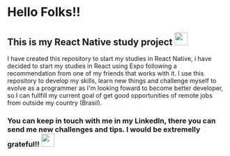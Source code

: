 # Hello Folks!!
## This is my React Native study project <img src="https://cdn.jsdelivr.net/gh/devicons/devicon@latest/icons/react/react-original.svg" width="30" height="30" />

I have created this repository to start my studies in React Native, i have decided to start my studies in React using Expo following a recommendation from one of my friends that works with it.
I use this repository to develop my skills, learn new things and challenge myself to evolve as a programmer as I'm looking foward to become better developer, so I can fullfill my current goal of get good opportunities of remote jobs from outside my country (Brasil).

### You can keep in touch with me in my LinkedIn, there you can send me new challenges and tips. I would be extremelly grateful!! <a href="https://www.linkedin.com/in/cadmo-nascimento-27023a162/"><img src="https://cdn.jsdelivr.net/gh/devicons/devicon@latest/icons/linkedin/linkedin-original.svg" width="30" height="30" /></a>

